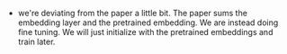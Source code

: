 - we're deviating from the paper a little bit. The paper sums the embedding layer and the pretrained embedding. 
We are instead doing fine tuning. We will just initialize with the pretrained embeddings and train later.

